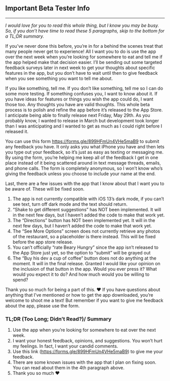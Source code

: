 
## Important Beta Tester Info
---
*I would love for you to read this whole thing, but I know you may be busy. So, if you don’t have time to read these 5 paragraphs, skip to the bottom for a TL;DR summary.*

If you’ve never done this before, you’re in for a behind the scenes treat that many people never get to experience!  All I want you to do is use the app over the next week when you’re looking for somewhere to eat and tell me if the app helped make that decision easier. I’ll be sending out some targeted feedback surveys later in next week to get your thoughts about specific features in the app, but you don’t have to wait until then to give feedback when you see something you want to tell me about.

If you like something, tell me. If you don’t like something, tell me so I can do some more testing. If something confuses you, I want to know about it. If you have ideas for features or things you wish the app could do, I want those too. Any thoughts you have are valid thoughts. This whole beta process is to polish and refine the app before it’s released to the App Store.  I anticipate being able to finally release next Friday, May 29th. As you probably know, I wanted to release in March but development took longer than I was anticipating and I wanted to get as much as I could right before I released it. 

You can use this form https://forms.gle/899HFmUn4VHe5maB9 to submit any feedback you have. It only asks you what iPhone you have and then lets you type out your feedback, so it’s just as easy as texting or messaging me. By using the form, you’re helping me keep all  of the feedback I get in one place instead of it being scattered around in text message threads, emails, and phone calls. The form is completely anonymous, so I won’t know who’s giving the feedback unless you choose to include your name at the end.

Last, there are a few issues with the app that I know about that I want you to be aware of. These will be fixed soon.
1. The app is not currently compatible with iOS 13’s dark mode, if you can’t see text, turn off dark mode and the text should return.
2. “Shake to get different suggestions” has NOT been implemented. It will in the next few days, but I haven’t added the code to make that work yet.
3. The “Directions” button has NOT been implemented yet. It will in the next few days, but I haven’t added the code to make that work yet.
4. The “See More Options” screen does not currently retrieve any photos of the restaurant, so a placeholder is there instead. This will be fixed before the app store release.
5. You can’t officially “rate Beary Hungry” since the app isn’t released to the App Store just yet, so the option to “submit” will be grayed out
6. The “Buy his dev a cup of coffee” button does not do anything at the moment. It will in the final release. Granted I would like your opinion on the inclusion of that button in the app. Would you ever press it? What would you expect it to do? And how much would you be willing to spend?

Thank you so much for being a part of this. ❤️ If you have questions about anything that I’ve mentioned or how to get the app downloaded, you’re welcome to shoot me a text! But remember if you want to give me feedback about the app, please use the form.


### TL;DR (Too Long; Didn’t Read?)/ Summary
1. Use the app when you’re looking for somewhere to eat over the next week.
2. I want your honest feedback, opinions, and suggestions. You won’t hurt my feelings. In fact, I want your candid comments.
3. Use this link (https://forms.gle/899HFmUn4VHe5maB9) to give me your feedback.
4. There are some known issues with the app that I plan on fixing soon. You can read about them in the 4th paragraph above.
5. Thank you so much ❤️
